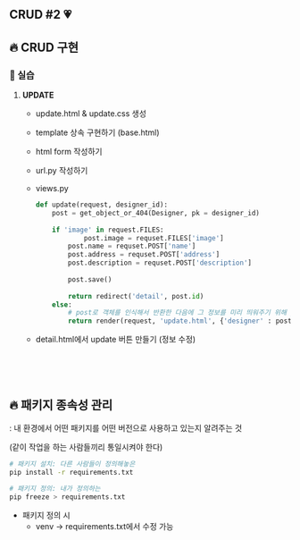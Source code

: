 ## CRUD #2 :heartpulse:

## :fire: CRUD 구현

### :construction_worker: 실습

1. **UPDATE**

   * update.html & update.css 생성

   * template 상속 구현하기 (base.html)

   * html form 작성하기

   * url.py 작성하기

   * views.py

     ``````python
     def update(request, designer_id):
         post = get_object_or_404(Designer, pk = designer_id)
         
         if 'image' in request.FILES:
                 post.image = requset.FILES['image']
             post.name = requset.POST['name']
             post.address = requset.POST['address']
             post.description = requset.POST['description']
             
             post.save()
             
             return redirect('detail', post.id)
         else:
             # post로 객체를 인식해서 반환한 다음에 그 정보를 미리 띄워주기 위해 post를 넣는다
             return render(request, 'update.html', {'designer' : post})
     ``````

   * detail.html에서 update 버튼 만들기 (정보 수정)

​       

​       

## :fire: 패키지 종속성 관리

: 내 환경에서 어떤 패키지를 어떤 버전으로 사용하고 있는지 알려주는 것

(같이 작업을 하는 사람들끼리 통일시켜야 한다)

``````bash
# 패키지 설치: 다른 사람들이 정의해놓은
pip install -r requirements.txt

# 패키지 정의: 내가 정의하는
pip freeze > requirements.txt 
``````

* 패키지 정의 시
  * venv → requirements.txt에서 수정 가능